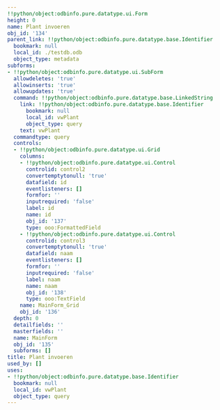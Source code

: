 ```yaml
---
!!python/object:odbinfo.pure.datatype.ui.Form
height: 0
name: Plant invoeren
obj_id: '134'
parent_link: !!python/object:odbinfo.pure.datatype.base.Identifier
  bookmark: null
  local_id: ./testdb.odb
  object_type: metadata
subforms:
- !!python/object:odbinfo.pure.datatype.ui.SubForm
  allowdeletes: 'true'
  allowinserts: 'true'
  allowupdates: 'true'
  command: !!python/object:odbinfo.pure.datatype.base.LinkedString
    link: !!python/object:odbinfo.pure.datatype.base.Identifier
      bookmark: null
      local_id: vwPlant
      object_type: query
    text: vwPlant
  commandtype: query
  controls:
  - !!python/object:odbinfo.pure.datatype.ui.Grid
    columns:
    - !!python/object:odbinfo.pure.datatype.ui.Control
      controlid: control2
      convertemptytonull: 'true'
      datafield: id
      eventlisteners: []
      formfor: ''
      inputrequired: 'false'
      label: id
      name: id
      obj_id: '137'
      type: ooo:FormattedField
    - !!python/object:odbinfo.pure.datatype.ui.Control
      controlid: control3
      convertemptytonull: 'true'
      datafield: naam
      eventlisteners: []
      formfor: ''
      inputrequired: 'false'
      label: naam
      name: naam
      obj_id: '138'
      type: ooo:TextField
    name: MainForm_Grid
    obj_id: '136'
  depth: 0
  detailfields: ''
  masterfields: ''
  name: MainForm
  obj_id: '135'
  subforms: []
title: Plant invoeren
used_by: []
uses:
- !!python/object:odbinfo.pure.datatype.base.Identifier
  bookmark: null
  local_id: vwPlant
  object_type: query
---
```


